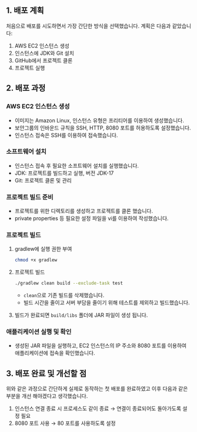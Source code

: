 ## 1. 배포 계획

처음으로 배포를 시도하면서 가장 간단한 방식을 선택했습니다. 계획은 다음과 같았습니다:

1. AWS EC2 인스턴스 생성
2. 인스턴스에 JDK와 Git 설치
3. GitHub에서 프로젝트 클론
4. 프로젝트 실행

## 2. 배포 과정

### AWS EC2 인스턴스 생성

- 이미지는 Amazon Linux, 인스턴스 유형은 프리티어를 이용하여 생성했습니다.
- 보안그룹의 인바운드 규칙을 SSH, HTTP, 8080 포트를 허용하도록 설정했습니다.
- 인스턴스 접속은 SSH를 이용하여 접속했습니다.

### 소프트웨어 설치

- 인스턴스 접속 후 필요한 소프트웨어 설치를 실행했습니다.
- JDK: 프로젝트를 빌드하고 실행, 버전 JDK-17
- Git: 프로젝트 클론 및 관리

### 프로젝트 빌드 준비

- 프로젝트를 위한 디렉토리를 생성하고 프로젝트를 클론 했습니다.
- private properties 등 필요한 설정 파일을 vi를 이용하여 작성했습니다.

### 프로젝트 빌드

1. gradlew에 실행 권한 부여

    ```bash
    chmod +x gradlew
    ```

2. 프로젝트 빌드

    ```bash
    ./gradlew clean build --exclude-task test
    ```

    - `clean`으로 기존 빌드를 삭제했습니다.
    - 빌드 시간을 줄이고 서버 부담을 줄이기 위해 테스트를 제외하고 빌드했습니다.
3. 빌드가 완료되면 `build/libs` 폴더에 JAR 파일이 생성 됩니다.

### 애플리케이션 실행 및 확인

- 생성된 JAR 파일을 실행하고, EC2 인스턴스의 IP 주소와 8080 포트를 이용하여 애플리케이션에 접속을 확인했습니다.

## 3. 배포 완료 및 개선할 점

위와 같은 과정으로 간단하게 실제로 동작하는 첫 배포를 완료하였고
이후 다음과 같은 부분을 개선 해야겠다고 생각했습니다.
1. 인스턴스 연결 종료 시 프로세스도 같이 종료 → 연결이 종료되어도 돌아가도록 설정 필요
2. 8080 포트 사용 → 80 포트를 사용하도록 설정